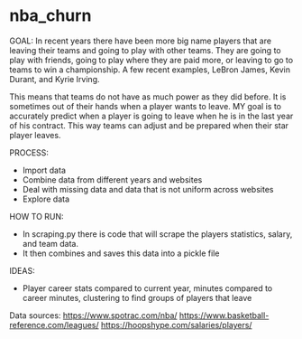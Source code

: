 # nba_churn


GOAL: 
In recent years there have been more big name players that are leaving their teams and going to play with other teams. They are going to play with friends, going to play where they are paid more, or leaving to go to teams to win a championship. A few recent examples, LeBron James, Kevin Durant, and Kyrie Irving.

This means that teams do not have as much power as they did before. It is sometimes out of their hands when a player wants to leave. MY goal is to accurately predict when a player is going to leave when he is in the last year of his contract. This way teams can adjust and be prepared when their star player leaves.

PROCESS:
- Import data
- Combine data from different years and websites
- Deal with missing data and data that is not uniform across websites
- Explore data

HOW TO RUN:
- In scraping.py there is code that will scrape the players statistics, salary, and team data.
- It then combines and saves this data into a pickle file

IDEAS:
- Player career stats compared to current year, minutes compared to career minutes, clustering to find groups of players that leave

Data sources:
https://www.spotrac.com/nba/
https://www.basketball-reference.com/leagues/
https://hoopshype.com/salaries/players/